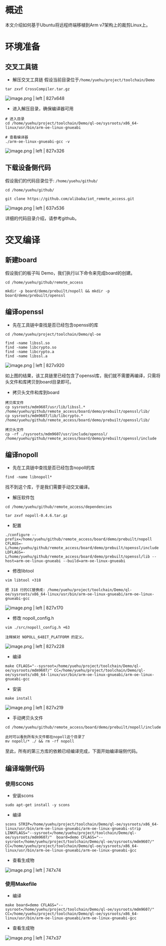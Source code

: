 # 概述
本文介绍如何基于Ubuntu将远程终端移植到Arm v7架构上的裁剪Linux上。
# 环境准备
## 交叉工具链
* 解压交叉工具链
假设当前目录位于`/home/yuehu/project/toolchain/Demo`
```plain
tar zxvf CrossCompiler.tar.gz
```


![image.png | left | 827x648](https://cdn.nlark.com/lark/0/2018/png/16055/1543461768463-fc78624c-7e8d-4a09-8ff1-d5591354b92f.png "")

* 进入解压目录，确保编译器可用
```plain
# 进入目录
cd /home/yuehu/project/toolchain/Demo/ql-oe/sysroots/x86_64-linux/usr/bin/arm-oe-linux-gnueabi

# 查看编译器
./arm-oe-linux-gnueabi-gcc -v
```


![image.png | left | 827x326](https://cdn.nlark.com/lark/0/2018/png/16055/1543461874027-6580527b-5aa8-4706-ad19-b6a5685893b9.png "")

## 下载设备侧代码
假设我们的代码目录位于:  `/home/yuehu/github/`
```plain
cd /home/yuehu/github/

git clone https://github.com/alibaba/iot_remote_access.git
```


![image.png | left | 637x536](https://cdn.nlark.com/lark/0/2018/png/16055/1543461460332-e773cfaa-2e12-426e-8210-91fa5236d657.png "")

详细的代码目录介绍，请参考github。
# 交叉编译
## 新建board
假设我们的板子叫 Demo，我们执行以下命令来完成board的创建。
```plain
cd /home/yuehu/github/remote_access

mkdir -p board/demo/prebuilt/nopoll && mkdir -p board/demo/prebuilt/openssl
```
## 编译openssl
* 先在工具链中查找是否已经包含openssl的库
```plain
cd /home/yuehu/project/toolchain/Demo/ql-oe

find -name libssl.so
find -name libcrypto.so
find -name libcrypto.a
find -name libssl.a
```


![image.png | left | 827x920](https://cdn.nlark.com/lark/0/2018/png/16055/1543480744941-d355e74d-bd47-44b7-8a79-e88a51e755b0.png "")


如上图的结果，该工具链里已经包含了openssl库，我们就不需要再编译，只需将头文件和库拷贝到board目录即可。
* 拷贝头文件和库到board
```plain
拷贝库文件 
cp sysroots/mdm9607/usr/lib/libssl.* /home/yuehu/github/remote_access/board/demo/prebuilt/openssl/lib/
cp sysroots/mdm9607/lib/libcrypto.* /home/yuehu/github/remote_access/board/demo/prebuilt/openssl/lib/

拷贝头文件
cp -rf ./sysroots/mdm9607/usr/include/openssl/ /home/yuehu/github/remote_access/board/demo/prebuilt/openssl/include
```
## 编译nopoll
* 先在工具链中查找是否已经包含nopoll的库
```plain
find -name libnopoll*
```
找不到这个库，于是我们需要手动交叉编译。
* 解压软件包
```plain
cd /home/yuehu/github/remote_access/dependencies

tar zxvf nopoll-0.4.6.tar.gz
```

* 配置
```plain
./configure --prefix=/home/yuehu/github/remote_access/board/demo/prebuilt/nopoll CFLAGS=-L/home/yuehu/github/remote_access/board/demo/prebuilt/openssl/include LDFLAGS=-L/home/yuehu/github/remote_access/board/demo/prebuilt/openssl/lib --host=arm-oe-linux-gnueabi --build=arm-oe-linux-gnueabi

```
* 修改libtool
```plain
vim libtool +318

把 318 行的CC替换成: /home/yuehu/project/toolchain/Demo/ql-oe/sysroots/x86_64-linux/usr/bin/arm-oe-linux-gnueabi/arm-oe-linux-gnueabi-gcc
```


![image.png | left | 827x170](https://cdn.nlark.com/lark/0/2018/png/16055/1543485168354-63c7a1bb-2638-4e65-b2f8-c4d5572281cf.png "")

* 修改 nopoll\_config.h
```plain
vim ./src/nopoll_config.h +63

注释掉对 NOPOLL_64BIT_PLATFORM 的定义。
```



![image.png | left | 827x228](https://cdn.nlark.com/lark/0/2018/png/16055/1543485246670-c0d3e532-cf29-4651-a8e0-af150288507f.png "")

* 编译
```plain
make CFLAGS="--sysroot=/home/yuehu/project/toolchain/Demo/ql-oe/sysroots/mdm9607/" CC=/home/yuehu/project/toolchain/Demo/ql-oe/sysroots/x86_64-linux/usr/bin/arm-oe-linux-gnueabi/arm-oe-linux-gnueabi-gcc
```

* 安装
```plain
make install
```


![image.png | left | 827x219](https://cdn.nlark.com/lark/0/2018/png/16055/1543485315746-31215f1a-9003-4d52-a877-7346fd1b29d5.png "")

* 手动拷贝头文件
```plain
cd /home/yuehu/github/remote_access/board/demo/prebuilt/nopoll/include

此时可以看到所有头文件都在nopoll这个目录了
mv nopoll/* ./ && rm -rf nopoll
```

至此，所有的第三方库的依赖已经编译完成，下面开始编译端侧代码。
## 编译端侧代码
### 使用SCONS
* 安装scons
```plain
sudo apt-get install -y scons
```
* 编译
```plain
scons STRIP=/home/yuehu/project/toolchain/Demo/ql-oe/sysroots/x86_64-linux/usr/bin/arm-oe-linux-gnueabi/arm-oe-linux-gnueabi-strip LINKFLAGS="--sysroot=/home/yuehu/project/toolchain/Demo/ql-oe/sysroots/mdm9607/"  board=demo CFLAGS="--sysroot=/home/yuehu/project/toolchain/Demo/ql-oe/sysroots/mdm9607/" CC=/home/yuehu/project/toolchain/Demo/ql-oe/sysroots/x86_64-linux/usr/bin/arm-oe-linux-gnueabi/arm-oe-linux-gnueabi-gcc
```
* 查看生成物


![image.png | left | 747x74](https://cdn.nlark.com/lark/0/2018/png/16055/1543492499841-f36e6863-ed66-4565-af4e-389a44bbc8d1.png "")


### 使用Makefile
* 编译
```plain
make board=demo CFLAGS="--sysroot=/home/yuehu/project/toolchain/Demo/ql-oe/sysroots/mdm9607/" CC=/home/yuehu/project/toolchain/Demo/ql-oe/sysroots/x86_64-linux/usr/bin/arm-oe-linux-gnueabi/arm-oe-linux-gnueabi-gcc
```
* 查看生成物


![image.png | left | 747x37](https://cdn.nlark.com/lark/0/2018/png/16055/1543491535118-3a8a3cbe-8384-4553-a9d3-f3fd55ba8742.png "")

